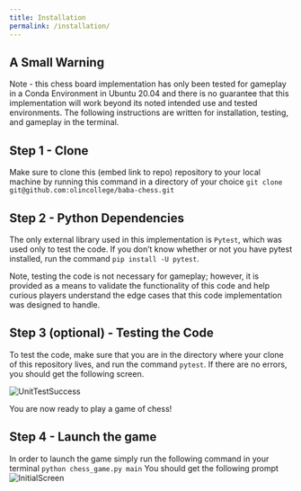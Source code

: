 ```yaml
---
title: Installation
permalink: /installation/
---
```

## A Small Warning
Note - this chess board implementation has only been tested for gameplay in a Conda Environment in Ubuntu 20.04 and there is no guarantee that this implementation will work beyond its noted intended use and tested environments.
The following instructions are written for installation, testing, and gameplay in the terminal.
## Step 1 - Clone
Make sure to clone this (embed link to repo) repository to your local machine by running this command in a directory of your choice `git clone git@github.com:olincollege/baba-chess.git` 
## Step 2 - Python Dependencies
The only external library used in this implementation is `Pytest`, which was used only to test the code. If you don’t know whether or not you have pytest installed, run the command `pip install -U pytest`.

Note, testing the code is not necessary for gameplay; however, it is provided as a means to validate the functionality of this code and help curious players understand the edge cases that this code implementation was designed to handle.
## Step 3 (optional) - Testing the Code
To test the code, make sure that you are in the directory where your clone of this repository lives, and run the command `pytest`. If there are no errors, you should get the following screen.

![UnitTestSuccess](/assets/images/passedunittests.PNG)

You are now ready to play a game of chess!
## Step 4 - Launch the game
In order to launch the game simply run the following command in your terminal `python chess_game.py main`
You should get the following prompt
![InitialScreen](/assets/images/initscreen.PNG)
